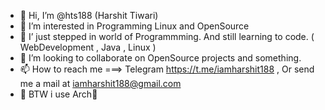 - 👋 Hi, I’m @hts188 (Harshit Tiwari)
- 👀 I’m interested in Programming Linux and OpenSource 
- 🌱 I’ just stepped in world of Programmming. And still learning to code. ( WebDevelopment , Java , Linux )
- 💞️ I’m looking to collaborate on OpenSource projects and something.
- 📫 How to reach me ===> Telegram https://t.me/iamharshit188 , Or send me a mail at iamharshit188@gmail.com
- 🐧 BTW i use Arch🤭
<!---
hts188/hts188 is a ✨ special ✨ repository because its `README.md` (this file) appears on your GitHub profile.
You can click the Preview link to take a look at your changes.
--->
